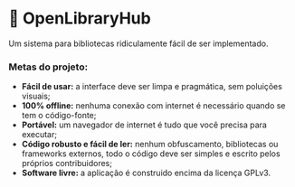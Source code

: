 # 📕 OpenLibraryHub
Um sistema para bibliotecas ridiculamente fácil de ser implementado.

### Metas do projeto:
- **Fácil de usar:** a interface deve ser limpa e pragmática, sem poluições visuais;
- **100% offline:** nenhuma conexão com internet é necessário quando se tem o código-fonte;
- **Portável:** um navegador de internet é tudo que você precisa para executar;
- **Código robusto e fácil de ler:** nenhum obfuscamento, bibliotecas ou frameworks externos, todo o código deve ser simples e escrito pelos próprios contribuidores;
- **Software livre:** a aplicação é construido encima da licença GPLv3.
